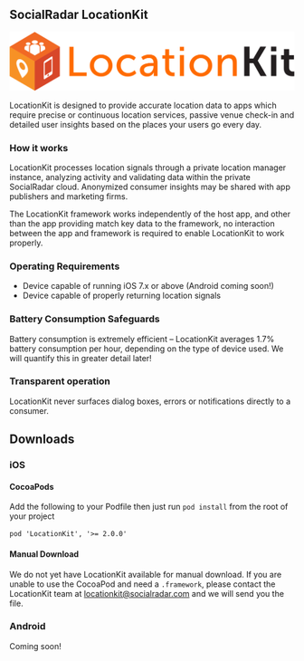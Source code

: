 ## SocialRadar LocationKit

![LocationKit](img/locationkit.png)

LocationKit is designed to provide accurate location data to apps which require precise or continuous location services, passive venue check-in and detailed user insights based on the places your users go every day.

### How it works

LocationKit processes location signals through a private location manager instance, analyzing activity and validating data within the private SocialRadar cloud. Anonymized consumer insights may be shared with app publishers and marketing firms.

The LocationKit framework works independently of the host app, and other than the app providing match key data to the framework, no interaction between the app and framework is required to enable LocationKit to work properly.

### Operating Requirements

-	Device capable of running iOS 7.x or above (Android coming soon!)
-	Device capable of properly returning location signals

### Battery Consumption Safeguards

Battery consumption is extremely efficient – LocationKit averages 1.7% battery consumption per hour, depending on the type of device used. We will quantify this in greater detail later!

### Transparent operation

LocationKit never surfaces dialog boxes, errors or notifications directly to a consumer.

## Downloads

### iOS

#### CocoaPods

Add the following to your Podfile then just run `pod install` from the root of your project

```
pod 'LocationKit', '>= 2.0.0'
```

#### Manual Download

We do not yet have LocationKit available for manual download. If you are unable to use the CocoaPod and need a `.framework`, please contact the LocationKit team at [locationkit@socialradar.com](mailto:locationkit@socialradar.com) and we will send you the file.

### Android

Coming soon!
